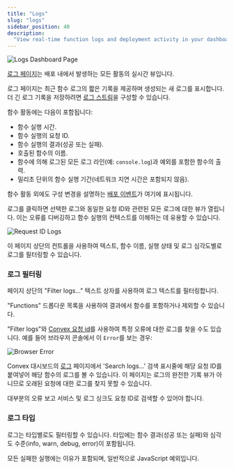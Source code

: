 ```yaml
---
title: "Logs"
slug: "logs"
sidebar_position: 40
description:
  "View real-time function logs and deployment activity in your dashboard"
---
```


![Logs Dashboard Page](/screenshots/logs.png)

[로그 페이지](https://dashboard.convex.dev/deployment/logs)는 배포 내에서 발생하는 모든 활동의 실시간 뷰입니다.

로그 페이지는 최근 함수 로그의 짧은 기록을 제공하며 생성되는 새 로그를 표시합니다. 더 긴 로그 기록을 저장하려면 [로그 스트림](/production/integrations/log-streams/log-streams.mdx)을 구성할 수 있습니다.

함수 활동에는 다음이 포함됩니다:

- 함수 실행 시간.
- 함수 실행의 요청 ID.
- 함수 실행의 결과(성공 또는 실패).
- 호출된 함수의 이름.
- 함수에 의해 로그된 모든 로그 라인(예: `console.log`)과 예외를 포함한 함수의 출력.
- 밀리초 단위의 함수 실행 기간(네트워크 지연 시간은 포함되지 않음).

함수 활동 외에도 구성 변경을 설명하는 [배포 이벤트](/dashboard/deployments/history.md)가 여기에 표시됩니다.

로그를 클릭하면 선택한 로그와 동일한 요청 ID와 관련된 모든 로그에 대한 뷰가 열립니다. 이는 오류를 디버깅하고 함수 실행의 컨텍스트를 이해하는 데 유용할 수 있습니다.

![Request ID Logs](/screenshots/request_logs.png)

이 페이지 상단의 컨트롤을 사용하여 텍스트, 함수 이름, 실행 상태 및 로그 심각도별로 로그를 필터링할 수 있습니다.

### 로그 필터링

페이지 상단의 "Filter logs..." 텍스트 상자를 사용하여 로그 텍스트를 필터링합니다.

"Functions" 드롭다운 목록을 사용하여 결과에서 함수를 포함하거나 제외할 수 있습니다.

"Filter logs"와 [Convex 요청 id](/functions/error-handling/error-handling.mdx#debugging-errors)를 사용하여 특정 오류에 대한 로그를 찾을 수도 있습니다. 예를 들어 브라우저 콘솔에서 이 `Error`를 보는 경우:

![Browser Error](/screenshots/console_error_requestid.png)

Convex 대시보드의 [로그](/dashboard/deployments/logs.md) 페이지에서 'Search logs...' 검색 표시줄에 해당 요청 ID를 붙여넣어 해당 함수의 로그를 볼 수 있습니다. 이 페이지는 로그의 완전한 기록 뷰가 아니므로 오래된 요청에 대한 로그를 찾지 못할 수 있습니다.

대부분의 오류 보고 서비스 및 로그 싱크도 요청 ID로 검색할 수 있어야 합니다.

### 로그 타입

로그는 타입별로도 필터링할 수 있습니다. 타입에는 함수 결과(성공 또는 실패)와 심각도 수준(info, warn, debug, error)이 포함됩니다.

모든 실패한 실행에는 이유가 포함되며, 일반적으로 JavaScript 예외입니다.

